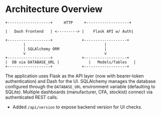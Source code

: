 # Architecture Overview

```
+-------------------+     HTTP     +-------------------+

|   Dash Frontend   | <---------> |    Flask API w/ Auth|

+-------------------+             +-------------------+
        |                                   |
        | SQLAlchemy ORM                    |
        v                                   v
+-------------------+             +-------------------+
|  DB via DATABASE_URL |             |   Models/Tables   |
+-------------------+             +-------------------+
```

The application uses Flask as the API layer (now with bearer-token authentication) and Dash for the UI. SQLAlchemy manages the database configured through the `DATABASE_URL` environment variable (defaulting to SQLite). Multiple dashboards (manufacturer, CFA, stockist) connect via authenticated REST calls.

- Added `/api/version` to expose backend version for UI checks.
